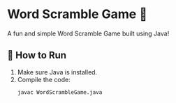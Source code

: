 # Word Scramble Game 🧩

A fun and simple Word Scramble Game built using Java!

## 🚀 How to Run

1. Make sure Java is installed.
2. Compile the code:
   ```bash
   javac WordScrambleGame.java
